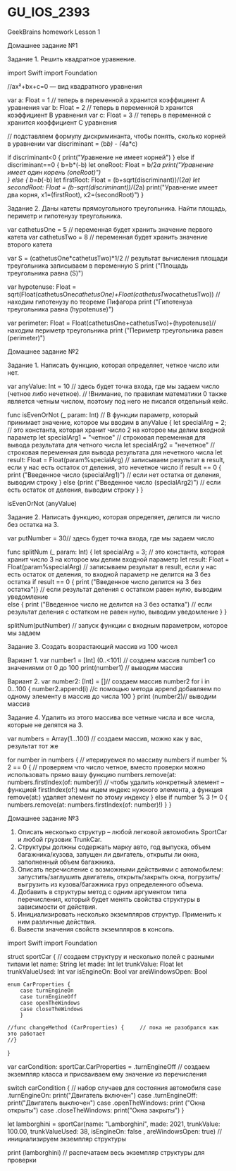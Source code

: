 # GU_IOS_2393
GeekBrains homework
Lesson 1

Домашнее задание №1

Задание 1. Решить квадратное уравнение.

import Swift
import Foundation

//ах²+bх+с=0 — вид квадратного уравнения

var a: Float = 1 // теперь в переменной a хранится коэффициент A уравнения 
var b: Float = 2 // теперь в переменной b хранится коэффициент B уравнения 
var c: Float = 3 // теперь в переменной c хранится коэффициент C уравнения 

// подставляем формулу дискриминанта, чтобы понять, сколько корней в уравнении
var discriminant = (b*b) - (4*a*c)

if discriminant<0 {
    print("Уравнение не имеет корней")
} 
else if discriminant==0 {
    b=b*(-b)
    let oneRoot: Float = b/2*a
    print("Уравнение имеет один корень \(oneRoot)")   
} 
else {
    b=b*(-b)
    let firstRoot: Float = (b+sqrt(discriminant))/(2*a)
    let secondRoot: Float = (b-sqrt(discriminant))/(2*a)
    print("Уравнение имеет два корня, x1=\(firstRoot), x2=\(secondRoot)")
}

Задание 2. Даны катеты прямоугольного треугольника. Найти площадь, периметр и гипотенузу треугольника.

var cathetusOne = 5 // переменная будет хранить значение первого катета
var cathetusTwo = 8 // переменная будет хранить значение второго катета

var S = (cathetusOne*cathetusTwo)*1/2 // результат вычисления площади треугольника записываем в переменную S
print ("Площадь треугольника равна \(S)")

var hypotenuse: Float = sqrt(Float(cathetusOne*cathetusOne)+Float(cathetusTwo*cathetusTwo)) // находим гипотенузу по теореме Пифагора
print ("Гипотенуза треугольника равна \(hypotenuse)")

var perimeter: Float = Float(cathetusOne+cathetusTwo)+(hypotenuse)// находим периметр треугольника
print ("Периметр треугольника равен \(perimeter)")

Домашнее задание №2

Задание 1. Написать функцию, которая определяет, четное число или нет.

var anyValue: Int = 10 // здесь будет точка входа, где мы задаем число (четное либо нечетное). 
                    // !Внимание, по правилам математики 0 также является четным числом, поэтому под него не писался отдельный кейс.

func isEvenOrNot (_ param: Int) // В функции параметр, который принимает значение, которое мы вводим в anyValue 
{
let specialArg = 2; // это константа, которая хранит число 2 на которое мы делим входной параметр
let specialArg1 = "четное" // строковая переменная для вывода результата для четного числа
let specialArg2 = "нечетное" // строковая переменная для вывода результата для нечетного числа
let result: Float = Float(param%specialArg) // записываем результат в result, если у нас есть остаток от деления, это нечетное число
if result == 0 {
print ("Введенное число \(specialArg1)") // если нет остатка от деления, выводим строку
}
else
{print ("Введенное число \(specialArg2)") // если есть остаток от деления, выводим строку
}
}

isEvenOrNot (anyValue)

Задание 2. Написать функцию, которая определяет, делится ли число без остатка на 3.

var putNumber = 30// здесь будет точка входа, где мы задаем число

func splitNum (_ param: Int) {
let specialArg = 3; // это константа, которая хранит число 3 на которое мы делим входной параметр
let result: Float = Float(param%specialArg) // записываем результат в result, если у нас есть остаток от деления, то входной параметр не делится на 3 без остатка
if result == 0  {
print ("Введенное число делится на 3 без остатка")} // если результат деления с остатком равен нулю, выводим уведомление  
else {
print ("Введенное число не делится на 3 без остатка") // если результат деления с остатком не равен нулю, выводим уведомление 
}
}

splitNum(putNumber) // запуск функции с входным параметром, которое мы задаем

Задание 3. Создать возрастающий массив из 100 чисел

Вариант 1.
var number1 = [Int] (0..<101) // создаем массив number1 со значениями от 0 до 100
print(number1) // выводим массив

Вариант 2.
var number2: [Int] = []// создаем массив number2
for i in 0...100 {
    number2.append(i) //с помощью метода append добавляем по одному элементу в массив до числа 100
}
print (number2)// выводим массив

Задание 4. Удалить из этого массива все четные числа и все числа, которые не делятся на 3.

var numbers = Array(1...100) // создаем массив, можно как у вас, результат тот же

for number in numbers { // итерируемся по массиву numbers
if number % 2 == 0 { // проверяем что число четное, вместо проверки можно использовать прямо вашу функцию
numbers.remove(at: numbers.firstIndex(of: number)!) // чтобы удалить конкретный элемент – функцией firstIndex(of:) мы ищем индекс нужного элемента, а функция remove(at:) удаляет элемент по этому индексу
} else if number % 3 != 0 {
numbers.remove(at: numbers.firstIndex(of: number)!)
}
}

Домашнее задание №3
1. Описать несколько структур – любой легковой автомобиль SportCar и любой грузовик TrunkCar.
2. Структуры должны содержать марку авто, год выпуска, объем багажника/кузова, запущен ли двигатель, открыты ли окна, заполненный объем багажника.
3. Описать перечисление с возможными действиями с автомобилем: запустить/заглушить двигатель, открыть/закрыть окна, погрузить/выгрузить из кузова/багажника груз определенного объема.
4. Добавить в структуры метод с одним аргументом типа перечисления, который будет менять свойства структуры в зависимости от действия.
5. Инициализировать несколько экземпляров структур. Применить к ним различные действия.
6. Вывести значения свойств экземпляров в консоль.

import Swift
import Foundation

struct sportCar { // создаем структуру и несколько полей с разными типами
	let name: String
	let made: Int
	let trunkValue: Float
	let trunkValueUsed: Int
	var isEngineOn: Bool
	var areWindowsOpen: Bool
    
    enum CarProperties {
        case turnEngineOn 
        case turnEngineOff
        case openTheWindows
        case closeTheWindows
        }

    //func changeMethod (CarProperties) {     // пока не разобрался как это работает
    //} 
}    	

var carCondition: sportCar.CarProperties = .turnEngineOff // создаем экземпляр класса и присваиваем ему значение из перечисления

switch carCondition { // набор случаев для состояния автомобиля
    case .turnEngineOn:
    print("Двигатель включен")
    case .turnEngineOff:
    print("Двигатель выключен")
    case .openTheWindows: 
    print ("Окна открыты")
    case .closeTheWindows:
    print("Окна закрыты")
}

let lamborghini = sportCar(name: "Lamborghini", made: 2021, trunkValue: 100.00, trunkValueUsed: 38, isEngineOn: false , areWindowsOpen: true) // инициализируем экземпляр структуры

print (lamborghini) // распечатаем весь экземпляр структуры для проверки

